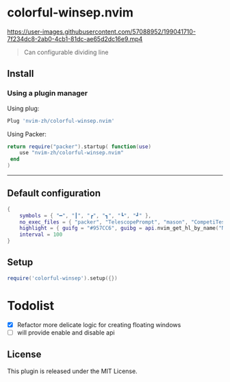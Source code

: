 # colorful-winsep.nvim

https://user-images.githubusercontent.com/57088952/199041710-7f234dc8-2ab0-4cb1-81dc-ae65d2dc16e9.mp4
> Can configurable dividing line

## Install
### Using a plugin manager

Using plug:

```lua
Plug 'nvim-zh/colorful-winsep.nvim'
```

Using Packer:
```lua
return require("packer").startup( function(use)
 	use "nvim-zh/colorful-winsep.nvim"
 end
)
``` 

---
## Default configuration

```lua
{
    symbols = { "━", "┃", "┏", "┓", "┗", "┛" },
    no_exec_files = { "packer", "TelescopePrompt", "mason", "CompetiTest" },
    highlight = { guifg = "#957CC6", guibg = api.nvim_get_hl_by_name("Normal", true)["background"] },
    interval = 100
}
```


## Setup

```lua
require('colorful-winsep').setup({})
```

# Todolist
- [x] Refactor more delicate logic for creating floating windows
- [ ] will provide enable and disable api

## License
This plugin is released under the MIT License.
